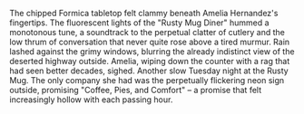 The chipped Formica tabletop felt clammy beneath Amelia Hernandez's fingertips.  The fluorescent lights of the "Rusty Mug Diner" hummed a monotonous tune, a soundtrack to the perpetual clatter of cutlery and the low thrum of conversation that never quite rose above a tired murmur.  Rain lashed against the grimy windows, blurring the already indistinct view of the deserted highway outside.  Amelia, wiping down the counter with a rag that had seen better decades, sighed.  Another slow Tuesday night at the Rusty Mug.  The only company she had was the perpetually flickering neon sign outside, promising "Coffee, Pies, and Comfort" – a promise that felt increasingly hollow with each passing hour.
